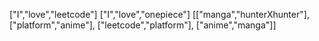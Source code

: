 ["I","love","leetcode"]
["I","love","onepiece"]
[["manga","hunterXhunter"],
["platform","anime"],
["leetcode","platform"],
["anime","manga"]]
